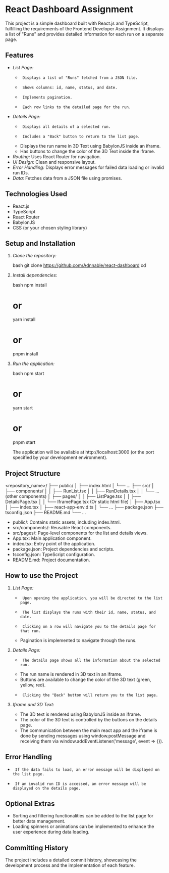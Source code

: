 # React Dashboard Assignment

This project is a simple dashboard built with React.js and TypeScript, fulfilling the requirements of the Frontend Developer Assignment. It displays a list of "Runs" and provides detailed information for each run on a separate page.

## Features

-   *List Page:*
    -      Displays a list of "Runs" fetched from a JSON file.
    -      Shows columns: id, name, status, and date.
    -      Implements pagination.
    -      Each row links to the detailed page for the run.
-   *Details Page:*
    -      Displays all details of a selected run.
    -      Includes a "Back" button to return to the list page.
    -   Displays the run name in 3D Text using BabylonJS inside an iframe.
    -   Has buttons to change the color of the 3D Text inside the iframe.
-   *Routing:* Uses React Router for navigation.
-   *UI Design:* Clean and responsive layout.
-   *Error Handling:* Displays error messages for failed data loading or invalid run IDs.
-   *Data:* Fetches data from a JSON file using promises.

## Technologies Used

-   React.js
-   TypeScript
-   React Router
-   BabylonJS
-   CSS (or your chosen styling library)

## Setup and Installation

1.  *Clone the repository:*

    bash
    git clone <https://github.com/Adnnable/react-dashboard>
    cd <react-dashboard>
    

2.  *Install dependencies:*

    bash
    npm install
    # or
    yarn install
    # or
    pnpm install
    

3.  *Run the application:*

    bash
    npm start
    # or
    yarn start
    # or
    pnpm start
    

    The application will be available at http://localhost:3000 (or the port specified by your development environment).

## Project Structure


<repository_name>/
├── public/
│   ├── index.html
│   └── ...
├── src/
│   ├── components/
│   │   ├── RunList.tsx
│   │   ├── RunDetails.tsx
│   │   └── ... (other components)
│   ├── pages/
│   │   ├── ListPage.tsx
│   │   ├── DetailsPage.tsx
│   │   └── IframePage.tsx (Or static html file)
│   ├── App.tsx
│   ├── index.tsx
│   ├── react-app-env.d.ts
│   └── ...
├── package.json
├── tsconfig.json
├── README.md
└── ...

-   public/: Contains static assets, including index.html.
-   src/components/: Reusable React components.
-   src/pages/: Page-level components for the list and details views.
-   App.tsx: Main application component.
-   index.tsx: Entry point of the application.
-   package.json: Project dependencies and scripts.
-   tsconfig.json: TypeScript configuration.
-   README.md: Project documentation.

## How to use the Project

1.  *List Page:*
    -      Upon opening the application, you will be directed to the list page.
    -      The list displays the runs with their id, name, status, and date.
    -      Clicking on a row will navigate you to the details page for that run.
    -   Pagination is implemented to navigate through the runs.

2.  *Details Page:*
    -      The details page shows all the information about the selected run.
    -   The run name is rendered in 3D text in an iframe.
    -   Buttons are available to change the color of the 3D text (green, yellow, red).
    -      Clicking the "Back" button will return you to the list page.

3.  *Iframe and 3D Text:*
    -   The 3D text is rendered using BabylonJS inside an iframe.
    -   The color of the 3D text is controlled by the buttons on the details page.
    -   The communication between the main react app and the iframe is done by sending messages using window.postMessage and receiving them via window.addEventListener('message', event => {}).

## Error Handling

-      If the data fails to load, an error message will be displayed on the list page.
-      If an invalid run ID is accessed, an error message will be displayed on the details page.

## Optional Extras

-   Sorting and filtering functionalities can be added to the list page for better data management.
-   Loading spinners or animations can be implemented to enhance the user experience during data loading.

## Committing History

The project includes a detailed commit history, showcasing the development process and the implementation of each feature.